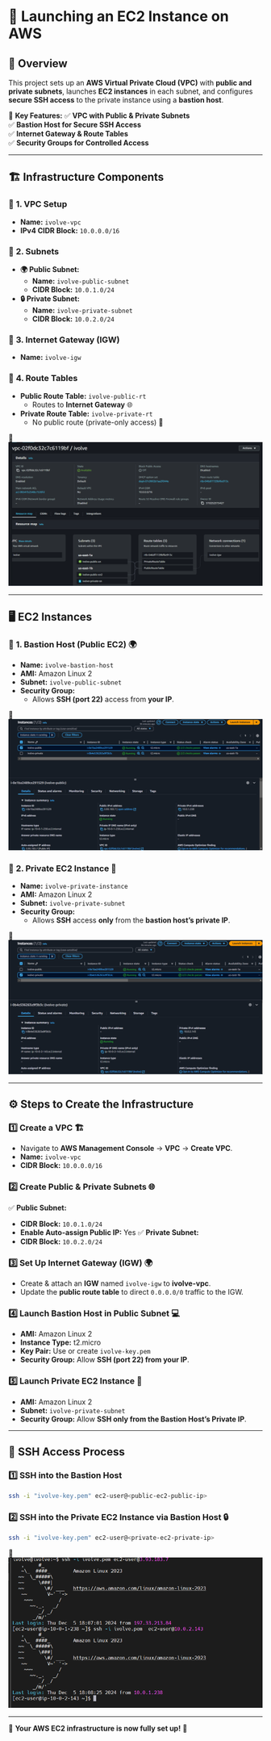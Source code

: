 # 🚀 Launching an EC2 Instance on AWS

## 🌟 Overview
This project sets up an **AWS Virtual Private Cloud (VPC)** with **public and private subnets**, launches **EC2 instances** in each subnet, and configures **secure SSH access** to the private instance using a **bastion host**.

📌 **Key Features:**
✅ **VPC with Public & Private Subnets**  
✅ **Bastion Host for Secure SSH Access**  
✅ **Internet Gateway & Route Tables**  
✅ **Security Groups for Controlled Access**  

---

## 🏗 Infrastructure Components

### 🔹 **1. VPC Setup**
- **Name:** `ivolve-vpc`
- **IPv4 CIDR Block:** `10.0.0.0/16`

### 🔹 **2. Subnets**
- **🌍 Public Subnet:**  
  - **Name:** `ivolve-public-subnet`  
  - **CIDR Block:** `10.0.1.0/24`  
- **🔒 Private Subnet:**  
  - **Name:** `ivolve-private-subnet`  
  - **CIDR Block:** `10.0.2.0/24`  

### 🔹 **3. Internet Gateway (IGW)**
- **Name:** `ivolve-igw`

### 🔹 **4. Route Tables**
- **Public Route Table:** `ivolve-public-rt`  
  - Routes to **Internet Gateway** 🌐
- **Private Route Table:** `ivolve-private-rt`  
  - No public route (private-only access) 🔐

📌 ![vpc](./images/vpc.png)

---

## 🖥 EC2 Instances

### 🔹 **1. Bastion Host (Public EC2) 🌍**
- **Name:** `ivolve-bastion-host`
- **AMI:** Amazon Linux 2
- **Subnet:** `ivolve-public-subnet`
- **Security Group:**
  - Allows **SSH (port 22)** access from **your IP**.

📌 ![public-ec2](./images/public-ec2.png)

### 🔹 **2. Private EC2 Instance 🔐**
- **Name:** `ivolve-private-instance`
- **AMI:** Amazon Linux 2
- **Subnet:** `ivolve-private-subnet`
- **Security Group:**
  - Allows **SSH** access **only** from the **bastion host’s private IP**.

📌 ![private-ec2](./images/private-ec2.png)

---

## ⚙️ Steps to Create the Infrastructure

### 1️⃣ **Create a VPC** 🏗
- Navigate to **AWS Management Console** → **VPC** → **Create VPC**.
- **Name:** `ivolve-vpc`
- **CIDR Block:** `10.0.0.0/16`

### 2️⃣ **Create Public & Private Subnets** 🌐
✅ **Public Subnet:**  
  - **CIDR Block:** `10.0.1.0/24`
  - **Enable Auto-assign Public IP:** Yes
✅ **Private Subnet:**  
  - **CIDR Block:** `10.0.2.0/24`

### 3️⃣ **Set Up Internet Gateway (IGW) 🌍**
- Create & attach an **IGW** named `ivolve-igw` to **ivolve-vpc**.
- Update the **public route table** to direct `0.0.0.0/0` traffic to the IGW.

### 4️⃣ **Launch Bastion Host in Public Subnet** 💻
- **AMI:** Amazon Linux 2
- **Instance Type:** t2.micro
- **Key Pair:** Use or create `ivolve-key.pem`
- **Security Group:** Allow **SSH (port 22) from your IP**.

### 5️⃣ **Launch Private EC2 Instance 🔐**
- **AMI:** Amazon Linux 2
- **Subnet:** `ivolve-private-subnet`
- **Security Group:** Allow **SSH only from the Bastion Host’s Private IP**.

---

## 🔑 SSH Access Process

### 1️⃣ **SSH into the Bastion Host**
```bash
ssh -i "ivolve-key.pem" ec2-user@<public-ec2-public-ip>
```

### 2️⃣ **SSH into the Private EC2 Instance via Bastion Host** 🔒
```bash
ssh -i "ivolve-key.pem" ec2-user@<private-ec2-private-ip>
```
📌 ![ssh](./images/ssh.png)

---

🎉 **Your AWS EC2 infrastructure is now fully set up!** 🚀

